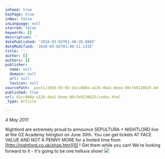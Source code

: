 ```yaml
---
inFeed: true
hasPage: true
inNav: false
inLanguage: null
starred: false
keywords: []
description: ''
datePublished: '2016-03-02T01:40:26.889Z'
dateModified: '2016-03-02T01:40:11.133Z'
title: ''
author: []
authors: []
publisher:
  name: null
  domain: null
  url: null
  favicon: null
sourcePath: _posts/2016-03-02-d1cc868a-a12b-4ba1-8eee-80cfe9120625.md
published: true
url: d1cc868a-a12b-4ba1-8eee-80cfe9120625/index.html
_type: Article

---
```

_4 May 2011_

Nightlord are extremely proud to announce SEPULTURA + NIGHTLORD live at the O2 Academy Islington on June 30th. You can get tickets AT FACE VALUE AND NOT A PENNY MORE for a limited time from [http://nightlord.co.uk/shop.htm][0] ! Get them while you can! We're looking forward to it - it's going to be one helluva show!
![](https://the-grid-user-content.s3-us-west-2.amazonaws.com/869c4843-5036-4104-a02e-3a690df04107.jpg)

[0]: http://nightlord.co.uk/shop.htm